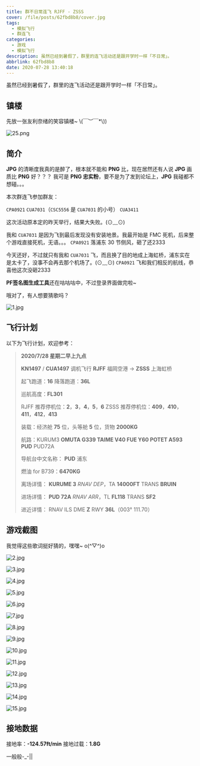 ```yaml
---
title: 群不日常连飞 RJFF - ZSSS
cover: /file/posts/62fbd8b8/cover.jpg
tags:
  - 模拟飞行
  - 群连飞
categories:
  - 游戏
  - 模拟飞行
description: 虽然已经到暑假了，群里的连飞活动还是跟开学时一样「不日常」。
abbrlink: 62fbd8b8
date: 2020-07-28 13:40:18
---
```


虽然已经到暑假了，群里的连飞活动还是跟开学时一样「不日常」。

## 镇楼

先放一张友利奈绪的笑容镇楼~ \\(￣︶￣*\\))

![25.png](https://i.loli.net/2020/07/27/cyaMldqV4GsLBFb.png)

## 简介

**JPG** 的清晰度我真的是醉了，根本就不能和 **PNG** 比，现在居然还有人说 **JPG** 画质比 **PNG** 好？？？
我可是 **PNG 忠实粉**，要不是为了发到论坛上，**JPG** 我碰都不想碰。。。

本次群连飞参加群友：

`CPA0921`
`CUA7031`（`CSC5556` 是 `CUA7031` 的小号）
`CUA3411`

这次活动原本定的昨天举行，结果大失败。(⊙﹏⊙)

我和 `CUA7031` 是因为飞到最后发现没有安装地景。我最开始是 FMC 死机，后来整个游戏直接死机，无语。。。
`CPA0921` 落浦东 30 节侧风，砸了还2333

今天还好，不过就只有我和 `CUA7031` 飞，而且换了目的地成上海虹桥，浦东实在是太卡了，没事不会再去那个机场了。(⊙﹏⊙)
`CPA0921` 飞和我们相反的航线，恭喜他这次没砸2333

**PF签名图生成工具**还在咕咕咕中，不过登录界面做完啦~

哦对了，有人想要猜歌吗？

![1.jpg](https://i.loli.net/2020/07/28/5OUeCiGyzp9EIuS.jpg)

## 飞行计划

以下为飞行计划，欢迎参考：

> **2020/7/28 星期二早上九点**
> 
> **KN1497** / **CUA1497** 调机飞行
> **RJFF** 福岡空港 -> **ZSSS** 上海虹桥
> 
> 起飞跑道：**16**
> 降落跑道：**36L**
> 
> 巡航高度：**FL301**
> 
> RJFF 推荐停机位：**2**，**3**，**4**，**5**，**6**
> ZSSS 推荐停机位：**409**，**410**，**411**，**412**，**413**
> 
> 装载：经济舱 **75** 位，头等舱 **5** 位，货物 **2000KG**
> 
> 航路：KURUM3 **OMUTA G339 TAIME V40 FUE Y60 POTET A593 PUD** PUD72A
> 
> 导航台中文名称：
> **PUD** 浦东
> 
> 燃油 for B739：**6470KG**
> 
> 离场详情：
> **KURUME 3** *RNAV DEP*，TA **14000FT**
> TRANS **BRUIN**
> 
> 进场详情：
> **PUD 72A** *RNAV ARR*，TL **FL118**
> TRANS **SF2**
> 
> 进近详情：
> RNAV ILS DME **Z** RWY **36L**（003° 111.70）

## 游戏截图

我觉得这些歌词挺好猜的，嘿嘿~ o(^▽^)o

![2.jpg](https://i.loli.net/2020/07/28/Xmv6BMPF8C4deo5.jpg)

![3.jpg](https://i.loli.net/2020/07/28/TUniasjePKtb9Aq.jpg)

![4.jpg](https://i.loli.net/2020/07/28/hwFeK1Y73MzEg8r.jpg)

![5.jpg](https://i.loli.net/2020/07/28/YT7choU2xCAjEmt.jpg)

![6.jpg](https://i.loli.net/2020/07/28/aKiQBdeRh3zjsgE.jpg)

![7.jpg](https://i.loli.net/2020/07/28/CQkdztnT3N7Eygi.jpg)

![8.jpg](https://i.loli.net/2020/07/28/VF4sDyYWk2Ov8Zi.jpg)

![9.jpg](https://i.loli.net/2020/07/28/A18t93IekfdXNhO.jpg)

![10.jpg](https://i.loli.net/2020/07/28/xh3w7qiS2ygHLM4.jpg)

![11.jpg](https://i.loli.net/2020/07/28/ECKL8QSBbAemrwf.jpg)

![12.jpg](https://i.loli.net/2020/07/28/1d6nUA7BtT5VOlW.jpg)

![13.jpg](https://i.loli.net/2020/07/28/gDFPudlMmqJGf14.jpg)

![14.jpg](https://i.loli.net/2020/07/28/NX1WbmOoC7P5fi4.jpg)

![15.jpg](https://i.loli.net/2020/07/28/EMwbkUj9ATgBxsr.jpg)

## 接地数据

接地率：**\-124.57ft/min**
接地过载：**1.8G**

一般般-_-||